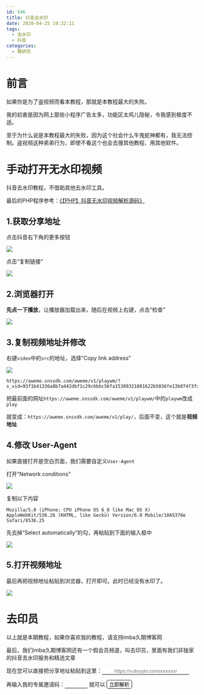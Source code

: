 ```yaml
---
id: 546
title: 抖音去水印
date: 2020-04-25 19:32:11
tags:
  - 去水印
  - 抖音
categories:
  - 瞎研究
---
```


# 前言

如果你是为了盗视频而看本教程，那就是本教程最大的失败。

我的初衷是因为网上那些小程序广告太多，功能区太鸡儿隐秘，令我感到极度不适。

至于为什么说是本教程最大的失败，因为这个社会什么牛鬼蛇神都有，我无法控制。盗视频这种弟弟行为，即使不看这个也会去搜其他教程、用其他软件。

# 手动打开无水印视频

抖音去水印教程，不借助其他去水印工具。

最后的PHP程序参考：[《【PHP】抖音无水印视频解析源码》](https://blog.csdn.net/a1258531/article/details/103775094)

<!--more-->

## 1.获取分享地址

点击抖音右下角的更多按钮

![](//imba97.cn/uploads/2020/04/douyin_1.jpg)

点击“复制链接”

![](//imba97.cn/uploads/2020/04/douyin_2.jpg)

## 2.浏览器打开

**先点一下播放**，让播放器加载出来，随后在视频上右键，点击“检查”

![](//imba97.cn/uploads/2020/04/douyin_3.png)

## 3.复制视频地址并修改

右键`video`中的`src`的地址，选择“Copy link address”

![](//imba97.cn/uploads/2020/04/douyin_4.png)

```
https://aweme.snssdk.com/aweme/v1/playwm/?s_vid=93f1b41336a8b7a442dbf1c29c6bbc56fa15389321801622b5036fe13b074f3fa77d6dadede77214dd28b0028f215f16a6eed3e3dc42e96288df31343cd9228b&line=0
```

把最前面的网址`https://aweme.snssdk.com/aweme/v1/playwm/`中的`playwm`改成`play`

就变成：`https://aweme.snssdk.com/aweme/v1/play/`，后面不变，这个就是**视频地址**

## 4.修改 User-Agent

如果直接打开是空白页面，我们需要自定义`User-Agent`

打开“Network conditions”

![](//imba97.cn/uploads/2020/04/douyin_5.png)

复制以下内容

```
Mozilla/5.0 (iPhone; CPU iPhone OS 6_0 like Mac OS X) AppleWebKit/536.26 (KHTML, like Gecko) Version/6.0 Mobile/10A5376e Safari/8536.25
```

先去掉“Select automatically”的勾，再粘贴到下面的输入框中

![](//imba97.cn/uploads/2020/04/douyin_6.png)

## 5.打开视频地址

最后再把视频地址粘贴到浏览器，打开即可。此时已经没有水印了。

![](//imba97.cn/uploads/2020/04/douyin_7.png)

<style>#share_url,#share_code {width: 230px;text-align: center; border: none;border-bottom: 1px #000 solid;border-radius: 0;} #share_url {outline: none;} #share_btn{border:1px #000 solid; border-radius: 5px; background: none; outline: none; -webkit-touch-callout: none; -webkit-user-select: none; -khtml-user-select: none; -moz-user-select: none; -ms-user-select: none; user-select: none;} #share_btn:active{background-color: #CCC;}</style>

<script>function analysis(){var share_url=document.querySelector('#share_url').value;var share_code=document.querySelector('#share_code').value;if(!/https?:\/\/v\.douyin\.com\/[a-zA-Z0-9]+/i.test(share_url)){ alert('分享地址格式错误');return;} $.get('https://bili.imba97.cn/douyin/api.php?url='+share_url+'&code='+share_code, function(json){if(json.code==0){alert(json.msg);return;} var output=document.querySelector('#output'); output.href=json.url; output.innerText='点击此处跳转至视频' }); }</script>

# 去印员

以上就是本期教程，如果你喜欢我的教程，请支持imba久期博客网

最后，我们imba久期博客网还有一个假会员频道，叫去印员，里面有我们非独家的抖音去水印服务和精选文章

现在您可以直接把分享地址粘贴到这里：<input type="text" id="share_url" placeholder="https://v.douyin.com/xxxxxx/">

再输入我的专属邀请码：<input type="text" id="share_code" style="width:60px"> 就可以 <input type="button" id="share_btn" value="立即解析" onclick="analysis()">

<a id="output" href="javascript:void(0);" target="_blank" rel="noopener noreferrer"></a>
